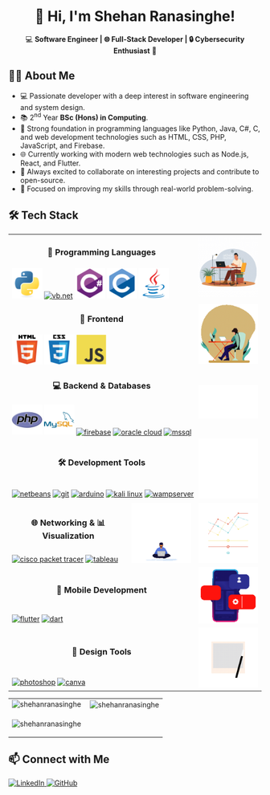 <!-- GitHub Profile README -->

<h1 align="center">👋 Hi, I'm Shehan Ranasinghe!</h1>
<p align="center">
  💻 <strong>Software Engineer | 🌐 Full-Stack Developer | 🔒 Cybersecurity Enthusiast</strong> 🚀
</p>

<h2>👨‍💻 About Me</h2>
<ul>
  <li>💻 Passionate developer with a deep interest in software engineering and system design.</li>
  <li>📚 2<sup>nd</sup> Year <strong>BSc (Hons) in Computing</strong>.</li>
  <li>🔧 Strong foundation in programming languages like Python, Java, C#, C, and web development technologies such as HTML, CSS, PHP, JavaScript, and Firebase.</li>
  <li>🌐 Currently working with modern web technologies such as Node.js, React, and Flutter.</li>
  <li>🤝 Always excited to collaborate on interesting projects and contribute to open-source.</li>
  <li>🚀 Focused on improving my skills through real-world problem-solving.</li>
</ul>

<h2>🛠 Tech Stack</h2>

<table align="center">
  
<tr><td colspan="8"><h3 align="center">🧠 Programming Languages</h3></td><td rowspan="2"><img src="assets/programmer.gif"></td></tr>
<tr>
<td colspan="9"><a href="https://www.python.org" target="_blank"><img src="https://raw.githubusercontent.com/devicons/devicon/master/icons/python/python-original.svg" alt="python" width="60" height="60"/></a>
<a href="https://visualstudio.microsoft.com/vb/" target="_blank"><img src="https://upload.wikimedia.org/wikipedia/commons/4/40/VB.NET_Logo.svg" alt="vb.net" width="60" height="60"/></a>
<a href="https://learn.microsoft.com/en-us/dotnet/csharp/" target="_blank"><img src="https://raw.githubusercontent.com/devicons/devicon/master/icons/csharp/csharp-original.svg" alt="csharp" width="60" height="60"/></a>
<a href="https://en.wikipedia.org/wiki/C_(programming_language)" target="_blank"><img src="https://raw.githubusercontent.com/devicons/devicon/master/icons/c/c-original.svg" alt="c" width="60" height="60"/></a>
<a href="https://www.java.com" target="_blank"><img src="https://raw.githubusercontent.com/devicons/devicon/master/icons/java/java-original.svg" alt="java" width="60" height="60"/></a></td>
</tr>



<tr><td colspan="8"><h3 align="center">🌄 Frontend</h3></td><td rowspan="2"><img src="assets/Frontend.gif"></td></tr>
<tr>
<td colspan="9"><a href="https://www.w3.org/html/" target="_blank"><img src="https://raw.githubusercontent.com/devicons/devicon/master/icons/html5/html5-original-wordmark.svg" alt="html5" width="60" height="60"/></a>
<a href="https://www.w3schools.com/css/" target="_blank"><img src="https://raw.githubusercontent.com/devicons/devicon/master/icons/css3/css3-original-wordmark.svg" alt="css3" width="60" height="60"/></a>
<a href="https://developer.mozilla.org/en-US/docs/Web/JavaScript" target="_blank"><img src="https://raw.githubusercontent.com/devicons/devicon/master/icons/javascript/javascript-original.svg" alt="javascript" width="60" height="60"/></a></td>
</tr>



<tr><td colspan="8"><h3 align="center">💻 Backend & Databases</h3></td><td rowspan="2"><img src="assets/Backend.gif"></td></tr>
<tr>
<td colspan="9"><a href="https://www.php.net" target="_blank"><img src="https://raw.githubusercontent.com/devicons/devicon/master/icons/php/php-original.svg" alt="php" width="60" height="60"/></a>
<a href="https://www.mysql.com/" target="_blank"><img src="https://raw.githubusercontent.com/devicons/devicon/master/icons/mysql/mysql-original-wordmark.svg" alt="mysql" width="60" height="60"/></a>    
<a href="https://firebase.google.com/" target="_blank"><img src="https://www.vectorlogo.zone/logos/firebase/firebase-icon.svg" alt="firebase" width="60" height="60"/></a>
<a href="https://www.oracle.com/cloud/" target="_blank"><img src="https://www.vectorlogo.zone/logos/oracle/oracle-icon.svg" alt="oracle cloud" width="60" height="60"/></a>
<a href="https://www.microsoft.com/en-us/sql-server" target="_blank"><img src="https://www.svgrepo.com/show/303229/microsoft-sql-server-logo.svg" alt="mssql" width="60" height="60"/></a></td>
</tr>



<tr><td colspan="8"><h3 align="center">🛠️ Development Tools</h3></td><td rowspan="2"><img src="assets/Development.gif"></td></tr>
<tr>
<td colspan="9"><a href="https://netbeans.apache.org/" target="_blank"><img src="https://upload.wikimedia.org/wikipedia/commons/9/98/Apache_NetBeans_Logo.svg" alt="netbeans" width="60" height="60"/></a>
<a href="https://git-scm.com/" target="_blank"><img src="https://www.vectorlogo.zone/logos/git-scm/git-scm-icon.svg" alt="git" width="60" height="60"/></a>
<a href="https://www.arduino.cc/" target="_blank"><img src="https://cdn.worldvectorlogo.com/logos/arduino-1.svg" alt="arduino" width="60" height="60"/></a>
<a href="https://www.kali.org/" target="_blank"><img src="https://www.kali.org/images/kali-logo.svg" alt="kali linux" width="60" height="60"/></a>
<a href="https://www.wampserver.com/en/" target="_blank"><img src="https://www.wampserver.com/wp-content/themes/wampserver/img/logo.png" alt="wampserver" width="220" height="55"/></a></td>
</tr>

  

<tr><td colspan="7"><h3 align="center">🌐 Networking & 📊 Visualization</h3></td><td rowspan="2"><img src="assets/Networking.gif"></td><td rowspan="2"><img src="assets/Visualization.gif"></td></tr>
<tr>
<td colspan="9"><a href="https://www.netacad.com/courses/packet-tracer" target="_blank"><img src="https://www.moosoft.com/wp-content/uploads/2023/07/Cisco-Packet-Tracer-098765.png" alt="cisco packet tracer" width="60" height="60"/></a>
<a href="https://www.tableau.com/" target="_blank"><img src="https://www.tableau.com/themes/custom/tableau_www/logo.v2.svg" alt="tableau" width="120" height="80"/></a></td>
</tr>



<tr><td colspan="8"><h3 align="center">📱 Mobile Development</h3></td><td rowspan="2"><img src="assets/MobileApp.gif"></td></tr>
<tr>
<td colspan="9"><a href="https://flutter.dev" target="_blank"><img src="https://www.vectorlogo.zone/logos/flutterio/flutterio-icon.svg" alt="flutter" width="60" height="60"/></a>
<a href="https://dart.dev" target="_blank"><img src="https://www.vectorlogo.zone/logos/dartlang/dartlang-icon.svg" alt="dart" width="60" height="60"/></a></td>
</tr>



<tr><td colspan="8"><h3 align="center">🎨 Design Tools</h3></td><td rowspan="2"><img src="assets/Design.gif"></td></tr>
<tr>
<td colspan="9"><a href="https://www.adobe.com/products/photoshop.html" target="_blank"><img src="https://www.adobe.com/cc-shared/assets/img/product-icons/svg/photoshop-40.svg" alt="photoshop" width="60" height="60"/></a>
<a href="https://www.canva.com/" target="_blank"><img src="https://static.canva.com/web/images/856bac30504ecac8dbd38dbee61de1f1.svg" alt="canva" width="60" height="60"/></td>
</tr>
</table>
      
<table>
<tr>
<td>&nbsp;<img align="left" src="https://github-readme-stats.vercel.app/api?username=shehanranasinghe&show_icons=true&theme=transparent" alt="shehanranasinghe" /></td>
<td><img align="center" src="https://github-readme-streak-stats.herokuapp.com/?user=shehanranasinghe&theme=transparent" alt="shehanranasinghe" /></td>
</tr>
<td><p><img align="center" src="https://github-readme-stats.vercel.app/api/top-langs?username=shehanranasinghe&show_icons=true&theme=transparent"&layout=compact" alt="shehanranasinghe"/></p></td>
</table>


<h2>📫 Connect with Me</h2>
<p>
  <a href="https://www.linkedin.com/in/your-profile" target="_blank">
    <img src="https://img.shields.io/badge/LinkedIn-0A66C2?style=for-the-badge&logo=linkedin&logoColor=white" alt="LinkedIn">
  </a>
  <a href="https://github.com/ShehanRanasinghe" target="_blank">
    <img src="https://img.shields.io/badge/GitHub-181717?style=for-the-badge&logo=github&logoColor=white" alt="GitHub">
  </a>
</p>
